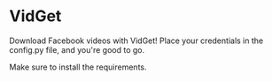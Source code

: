 # VidGet
Download Facebook videos with VidGet!
Place your credentials in the config.py file, and you're good to go.

Make sure to install the requirements.
